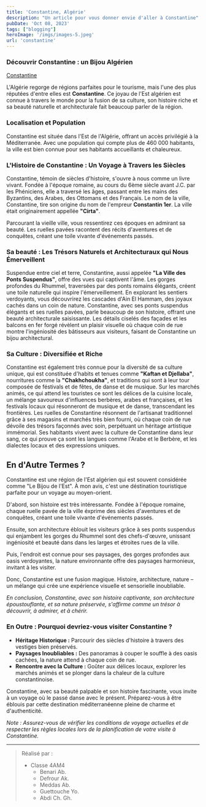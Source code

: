 ```yaml
---
title: 'Constantine, Algérie'
description: "Un article pour vous donner envie d'aller à Constantine"
pubDate: 'Oct 08, 2023'
tags: ["blogging"]
heroImage: '/imgs/images-5.jpeg'
url: 'constantine'
---
```


### Découvrir Constantine : un Bijou Algérien

[Constantine](/imgs/Csantina.jpg)

L'Algérie regorge de régions parfaites pour le tourisme, mais l'une des plus réputées d'entre elles est 
**Constantine**. Ce joyau de l'Est algérien est connue à travers le monde pour la fusion de sa culture, son histoire riche 
et sa beauté naturelle et architecturale fait beaucoup parler de la région.

### Localisation et Population

Constantine est située dans l'Est de l'Algérie, offrant un accès privilégié à la Méditerranée. 
Avec une population qui compte plus de 460 000 habitants, la ville est bien connue pour ses habitants accueillants et chaleureux.

### L'Histoire de Constantine : Un Voyage à Travers les Siècles

Constantine, témoin de siècles d'histoire, s'ouvre à nous comme un livre vivant. Fondée à 
l'époque romaine, au cours du 6ème siècle avant J.C. par les Phéniciens, elle a traversé les âges, passant entre les mains des Byzantins, 
des Arabes, des Ottomans et des Français. Le nom de la ville, Constantine, tire son origine du nom de l'empreur **Constantin 1er**.
La ville était originairement appellée **"Cirta"**.

Parcourant la vieille ville, vous ressentirez ces époques en admirant sa beauté. 
Les ruelles pavées racontent des récits d'aventures et de conquêtes, créant une toile vivante d'événements passés.

### Sa beauté : Les Trésors Naturels et Architecturaux qui Nous Émerveillent

Suspendue entre ciel et terre, Constantine, aussi appelée **"La Ville des Ponts Suspendus"**, offre des vues qui captivent l'âme. 
Les gorges profondes du Rhummel, traversées par des ponts romains élégants, créent une toile naturelle qui inspire l'émerveillement. 
En explorant les sentiers verdoyants, vous découvrirez les cascades d'Ain El Hammam, des joyaux cachés dans un coin de nature. 
Constantine, avec ses ponts suspendus élégants et ses ruelles pavées, parle beaucoup de son histoire, offrant une beauté architecturale saisissante. 
Les détails ciselés des façades et les balcons en fer forgé révèlent un plaisir visuelle où chaque coin de rue montre l'ingéniosité des bâtisseurs aux visiteurs, 
faisant de Constantine un bijou architectural.

### Sa Culture : Diversifiée et Riche

Constantine est également très connue pour la diversité de sa culture unique, qui est constituée d'habits et tenues comme **"Kaftan et Djellaba"**, 
nourritures comme la **"Chakhchoukha"**, et traditions qui sont à leur tour composée de féstivals et de fêtes, de danse et de musique. 
Sur les marchés animés, ce qui attend les touristes ce sont les délices de la cuisine locale, un mélange savoureux d'influences berbères, 
arabes et françaises, et les festivals locaux qui résonneront de musique et de danse, transcendant les frontières. 
Les ruelles de Constantine résonnent de l'artisanat traditionnel grâce à ses magasins et marchés très bien fourni, 
où chaque coin de rue dévoile des trésors façonnés avec soin, perpétuant un héritage artistique immémorial. 
Ses habitants vivent avec la culture de Constantine dans leur sang, ce qui prouve ça sont les langues comme l'Arabe et le Berbère, 
et les dialectes locaux et des expressions uniques. 

## En d'Autre Termes ?

Constantine est une région de l'Est algérien qui est souvent considérée comme "Le Bijou de l'Est". À mon avis, c'est une déstination touristique parfaite pour un voyage au moyen-orient.

D'abord, son histoire est très intéressante. Fondée à l'époque romaine, chaque ruelle pavée de la ville éxprime des siècles d'aventures et de conquêtes, créant une toile vivante d'événements passés.

Ensuite, son architecture éblouit les visiteurs grâce à ses ponts suspendus qui enjambent les gorges du Rhummel sont des chefs-d'œuvre, unissant ingéniosité et beauté dans dans les larges et étroites rues de la ville.

Puis, l'endroit est connue pour ses paysages, des gorges profondes aux oasis verdoyantes, la nature environnante offre des paysages harmonieux, invitant à les visiter.

Donc, Constantine est une fusion magique. Histoire, architecture, nature – un mélange qui crée une expérience visuelle et sensorielle inoubliable.

*En conclusion, Constantine, avec son histoire captivante, son architecture époustouflante, et sa nature préservée, s'affirme comme un trésor à découvrir, à admirer, et à chérir.*

### En Outre : Pourquoi devriez-vous visiter Constantine ?

- **Héritage Historique :** Parcourir des siècles d'histoire à travers des vestiges bien préservés.
- **Paysages Inoubliables :** Des panoramas à couper le souffle à des oasis cachées, la nature attend à chaque coin de rue.
- **Rencontre avec la Culture :** Goûter aux délices locaux, explorer les marchés animés et se plonger dans la chaleur de la culture constantinoise.

Constantine, avec sa beauté palpable et son histoire fascinante, vous invite à un voyage où le passé danse avec le présent. Préparez-vous à être éblouis par cette destination méditerranéenne pleine de charme et d'authenticité.

*Note : Assurez-vous de vérifier les conditions de voyage actuelles et de respecter les règles locales lors de la planification de votre visite à Constantine.*

--- 

> Réalisé par :
> - Classe 4AM4
>   - Benari Ab.
>   - Defrour Ak.
>   - Meddas Ab.
>   - Guettouche Yo.
>   - Abdi Ch. Gh.
